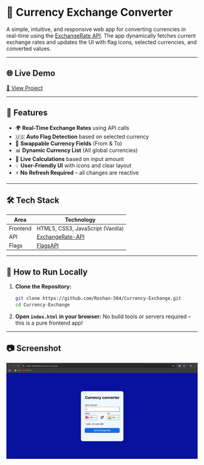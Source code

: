 
# 💱 Currency Exchange Converter

A simple, intuitive, and responsive web app for converting currencies in real-time using the [ExchangeRate API](https://www.exchangerate-api.com/). The app dynamically fetches current exchange rates and updates the UI with flag icons, selected currencies, and converted values.

---

## 🌐 Live Demo

[🔗 View Project](https://roshan-504.github.io/Currency-Exchange/)

---

## 📌 Features

- 🌍 **Real-Time Exchange Rates** using API calls
- 🇺🇸 **Auto Flag Detection** based on selected currency
- 🔁 **Swappable Currency Fields** (From & To)
- 📊 **Dynamic Currency List** (All global currencies)
- 🧮 **Live Calculations** based on input amount
- 💡 **User-Friendly UI** with icons and clear layout
- ⚡ **No Refresh Required** – all changes are reactive

---

## 🛠️ Tech Stack

| Area        | Technology                          |
|-------------|-------------------------------------|
| Frontend    | HTML5, CSS3, JavaScript (Vanilla)   |
| API         | [ExchangeRate-API](https://www.exchangerate-api.com/) |
| Flags       | [FlagsAPI](https://flagsapi.com/)   |

---

## 🚀 How to Run Locally

1. **Clone the Repository:**
   ```bash
   git clone https://github.com/Roshan-504/Currency-Exchange.git
   cd Currency-Exchange
   ```

2. **Open `index.html` in your browser:**
   No build tools or servers required – this is a pure frontend app!

---

## 📷 Screenshot
![Image](./image.png)

